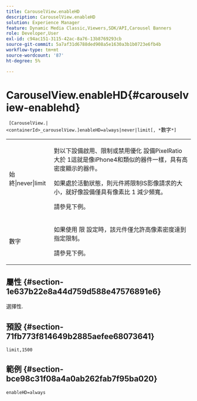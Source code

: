 ```yaml
---
title: CarouselView.enableHD
description: CarouselView.enableHD
solution: Experience Manager
feature: Dynamic Media Classic,Viewers,SDK/API,Carousel Banners
role: Developer,User
exl-id: c94ac151-3115-42ac-8a76-13b8769293cb
source-git-commit: 5a7af31d6788ded908a5e1630a3b1b0723e6fb4b
workflow-type: tm+mt
source-wordcount: '87'
ht-degree: 5%

---
```


# CarouselView.enableHD{#carouselview-enablehd}

` [CarouselView.|<containerId>_carouselView.]enableHD=always|never|limit[, *`數字`*]`

<table id="table_0BEA0B5FFDF64E5594B534B2A87A6D88"> 
 <tbody> 
  <tr> 
   <td colname="col1"> <p> <span class="codeph"> 始終|never|limit</span> </p> </td> 
   <td colname="col2"> <p> 對以下設備啟用、限制或禁用優化 <span class="codeph"> 設備PixelRatio</span> 大於 <span class="codeph"> 1</span>這就是像iPhone4和類似的器件一樣，具有高密度顯示的器件。 </p> <p>如果處於活動狀態，則元件將限制IS影像請求的大小，就好像設備僅具有像素比 <span class="codeph"> 1</span> 減少頻寬。 </p> <p>請參見下例。 </p> </td> 
  </tr> 
  <tr> 
   <td colname="col1"> <p> <span class="codeph"><span class="varname"> 數字</span></span> </p> </td> 
   <td colname="col2"> <p> 如果使用 <span class="codeph"> 限</span> 設定時，該元件僅允許高像素密度達到指定限制。 </p> <p>請參見下例。 </p> </td> 
  </tr> 
 </tbody> 
</table>

## 屬性 {#section-1e637b22e8a44d759d588e47576891e6}

選擇性.

## 預設 {#section-71fb773f814649b2885aefee68073641}

`limit,1500`

## 範例 {#section-bce98c31f08a4a0ab262fab7f95ba020}

`enableHD=always`
